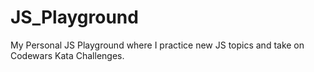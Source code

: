 # JS_Playground
My Personal JS Playground where I practice new JS topics and take on Codewars Kata Challenges.

